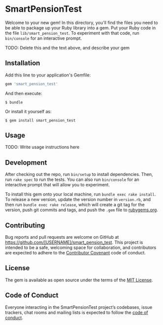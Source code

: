 # SmartPensionTest

Welcome to your new gem! In this directory, you'll find the files you need to be able to package up your Ruby library into a gem. Put your Ruby code in the file `lib/smart_pension_test`. To experiment with that code, run `bin/console` for an interactive prompt.

TODO: Delete this and the text above, and describe your gem

## Installation

Add this line to your application's Gemfile:

```ruby
gem 'smart_pension_test'
```

And then execute:

    $ bundle

Or install it yourself as:

    $ gem install smart_pension_test

## Usage

TODO: Write usage instructions here

## Development

After checking out the repo, run `bin/setup` to install dependencies. Then, run `rake spec` to run the tests. You can also run `bin/console` for an interactive prompt that will allow you to experiment.

To install this gem onto your local machine, run `bundle exec rake install`. To release a new version, update the version number in `version.rb`, and then run `bundle exec rake release`, which will create a git tag for the version, push git commits and tags, and push the `.gem` file to [rubygems.org](https://rubygems.org).

## Contributing

Bug reports and pull requests are welcome on GitHub at https://github.com/[USERNAME]/smart_pension_test. This project is intended to be a safe, welcoming space for collaboration, and contributors are expected to adhere to the [Contributor Covenant](http://contributor-covenant.org) code of conduct.

## License

The gem is available as open source under the terms of the [MIT License](https://opensource.org/licenses/MIT).

## Code of Conduct

Everyone interacting in the SmartPensionTest project’s codebases, issue trackers, chat rooms and mailing lists is expected to follow the [code of conduct](https://github.com/[USERNAME]/smart_pension_test/blob/master/CODE_OF_CONDUCT.md).
